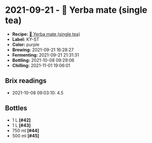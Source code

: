 # 2021-09-21 - 🍃 Yerba mate (single tea)

* **Recipe:** [🍃 Yerba mate (single tea)](../../recipes/mate-single-tea.md)
* **Label:** KY-ST
* **Color:** purple
* **Brewing:** 2021-09-21 16:28:27
* **Fermenting:** 2021-09-21 21:31:31
* **Bottling:** 2021-10-08 09:29:06
* **Chilling:** 2021-11-01 19:06:01

## Brix readings

* 2021-10-08 09:03:10: 4.5

## Bottles

* 1 L **[#42]**
* 1 L **[#43]**
* 750 ml **[#44]**
* 500 ml **[#45]**
